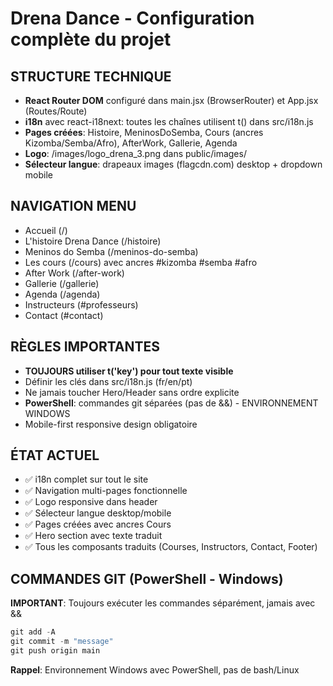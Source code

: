 # Drena Dance - Configuration complète du projet

## STRUCTURE TECHNIQUE

- **React Router DOM** configuré dans main.jsx (BrowserRouter) et App.jsx (Routes/Route)
- **i18n** avec react-i18next: toutes les chaînes utilisent t() dans src/i18n.js
- **Pages créées**: Histoire, MeninosDoSemba, Cours (ancres Kizomba/Semba/Afro), AfterWork, Gallerie, Agenda
- **Logo**: /images/logo_drena_3.png dans public/images/
- **Sélecteur langue**: drapeaux images (flagcdn.com) desktop + dropdown mobile

## NAVIGATION MENU

- Accueil (/)
- L'histoire Drena Dance (/histoire)
- Meninos do Semba (/meninos-do-semba)
- Les cours (/cours) avec ancres #kizomba #semba #afro
- After Work (/after-work)
- Gallerie (/gallerie)
- Agenda (/agenda)
- Instructeurs (#professeurs)
- Contact (#contact)

## RÈGLES IMPORTANTES

- **TOUJOURS utiliser t('key') pour tout texte visible**
- Définir les clés dans src/i18n.js (fr/en/pt)
- Ne jamais toucher Hero/Header sans ordre explicite
- **PowerShell**: commandes git séparées (pas de &&) - ENVIRONNEMENT WINDOWS
- Mobile-first responsive design obligatoire

## ÉTAT ACTUEL

- ✅ i18n complet sur tout le site
- ✅ Navigation multi-pages fonctionnelle
- ✅ Logo responsive dans header
- ✅ Sélecteur langue desktop/mobile
- ✅ Pages créées avec ancres Cours
- ✅ Hero section avec texte traduit
- ✅ Tous les composants traduits (Courses, Instructors, Contact, Footer)

## COMMANDES GIT (PowerShell - Windows)

**IMPORTANT**: Toujours exécuter les commandes séparément, jamais avec &&

```powershell
git add -A
git commit -m "message"
git push origin main
```

**Rappel**: Environnement Windows avec PowerShell, pas de bash/Linux
